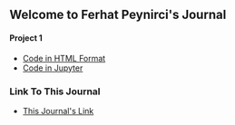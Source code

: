 ## Welcome to Ferhat Peynirci's Journal


#### Project 1
* [Code in HTML Format](IE360_HW1/model_calisma.html)
* [Code in Jupyter](IE360_HW1/model_calisma.html)


### Link To This Journal
* [This Journal's Link](https://BU-IE-360/spring24-FerhatPeynirci/)
